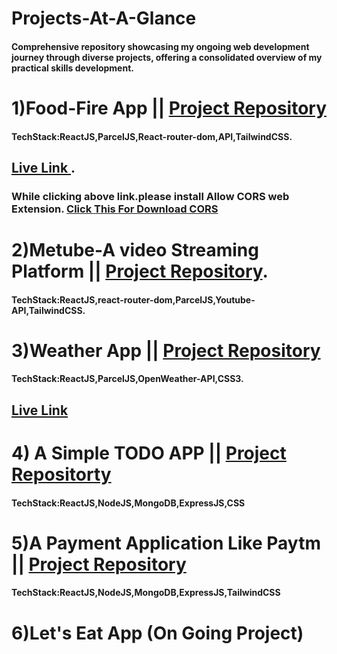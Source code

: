 # Projects-At-A-Glance

#### Comprehensive repository showcasing my ongoing web development journey through diverse projects, offering a consolidated overview of my practical skills development.

# 1)Food-Fire App || [Project Repository](https://github.com/SatyaaaaSai/Namaste-React)
#### TechStack:ReactJS,ParcelJS,React-router-dom,API,TailwindCSS.
## [Live Link ](https://food-fleet.netlify.app/).
### While clicking above link.please install Allow CORS web Extension. [Click This For Download CORS](https://chromewebstore.google.com/detail/allow-cors-access-control/lhobafahddgcelffkeicbaginigeejlf?pli=1)

# 2)Metube-A video Streaming Platform || [Project Repository](https://github.com/SatyaaaaSai/me-tube).
#### TechStack:ReactJS,react-router-dom,ParcelJS,Youtube-API,TailwindCSS.

# 3)Weather App || [Project Repository](https://github.com/SatyaaaaSai/weather-app)
#### TechStack:ReactJS,ParcelJS,OpenWeather-API,CSS3.
## [Live Link](https://classy-starlight-b806f8.netlify.app/)

# 4) A Simple TODO APP || [Project Repositorty](https://github.com/SatyaaaaSai/TODO-MERN)
#### TechStack:ReactJS,NodeJS,MongoDB,ExpressJS,CSS

# 5)A Payment Application Like Paytm || [Project Repository](https://github.com/SatyaaaaSai/Paytm-Transaction-MERN)
#### TechStack:ReactJS,NodeJS,MongoDB,ExpressJS,TailwindCSS

# 6)Let's Eat App (On Going Project)
